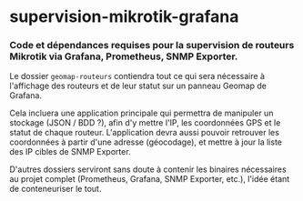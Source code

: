 # supervision-mikrotik-grafana

### Code et dépendances requises pour la supervision de routeurs Mikrotik via Grafana, Prometheus, SNMP Exporter.

Le dossier ```geomap-routeurs``` contiendra tout ce qui sera nécessaire à l'affichage des routeurs et de leur statut sur un panneau Geomap de Grafana.

Cela incluera une application principale qui permettra de manipuler un stockage (JSON / BDD ?), afin d'y mettre l'IP, les coordonnées GPS et le statut de chaque routeur. L'application devra aussi pouvoir retrouver les coordonnées à partir d'une adresse (géocodage), et mettre à jour la liste des IP cibles de SNMP Exporter.

D'autres dossiers serviront sans doute à contenir les binaires nécessaires au projet complet (Prometheus, Grafana, SNMP Exporter, etc.), l'idée étant de conteneuriser le tout.